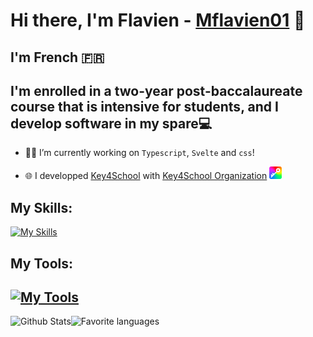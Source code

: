 
# Hi there, I'm Flavien - [Mflavien01](https://github.com/Mflavien01) 👋
## I'm French 🇫🇷

## I'm enrolled in a two-year post-baccalaureate course that is intensive for students, and I develop software in my spare💻
- 👨‍💻 I’m currently working on `Typescript`, `Svelte` and `css`!
<!-- - 🔍 I’m currently learning `Svelte` and `C++` -->

- 🌐 I developped [Key4School](https://key4school.com/) with [Key4School Organization](https://github.com/Key4School) <img  alt="key4school" height="20px" src="https://github.com/Key4School/Key4School/blob/main/static/image/logo/favicon.png" />

## My Skills:
[![My Skills](https://skillicons.dev/icons?i=arduino,bash,css,flask,figma,firebase,html,js,jquery,mongodb,mysql,nodejs,php,py,raspberrypi,regex,react,selenium,svelte,tailwind,vercel,vite,vue&theme=dark)](https://github.com/Mflavien01)

## My Tools:

[![My Tools](https://skillicons.dev/icons?i=atom,codepen,github,heroku,netlify,stackoverflow,vscode&theme=dark)](https://github.com/Mflavien01)
---


<a href="https://github.com/Mflavien01"><img align="left" alt="Github Stats" src="https://github-readme-stats.vercel.app/api?username=Mflavien01&layout=compact&custom_title=Mflavien01's GitHub Stats&show_icons=true&title_color=f0f&icon_color=ff0&text_color=9f9f9f&bg_color=0d1117" /></a>
<a href="https://github.com/Mflavien01?tab=repositories"><img align="left" alt="Favorite languages" src="https://github-readme-stats.vercel.app/api?username=Mflavien01&layout=compact&custom_title=Mflavien01%27s%20GitHub%20Stats&show_icons=true&title_color=f0f&icon_color=ff0&text_color=9f9f9f&bg_color=0d1117"  /></a>
